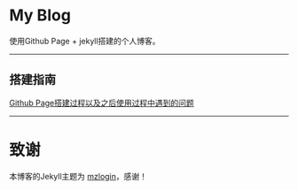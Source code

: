 # My Blog
  使用Github Page + jekyll搭建的个人博客。

---

## 搭建指南

   [Github Page搭建过程以及之后使用过程中遇到的问题](https://mikasalee.github.io/2020/06/09/My-Github-Page)


---
# 致谢
   本博客的Jekyll主题为 [mzlogin](mzlogin/mzlogin.github.io)，感谢！